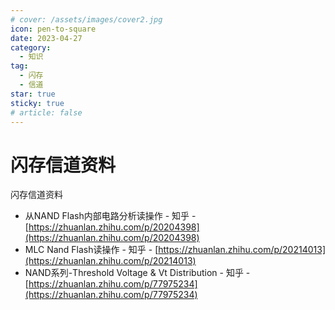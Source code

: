 ```yaml
---
# cover: /assets/images/cover2.jpg
icon: pen-to-square
date: 2023-04-27
category:
  - 知识
tag:
  - 闪存
  - 信道
star: true
sticky: true
# article: false
---
```


# 闪存信道资料

闪存信道资料

- 从NAND Flash内部电路分析读操作 - 知乎 - [https://zhuanlan.zhihu.com/p/20204398](https://zhuanlan.zhihu.com/p/20204398)
- MLC Nand Flash读操作 - 知乎 - [https://zhuanlan.zhihu.com/p/20214013](https://zhuanlan.zhihu.com/p/20214013)
- NAND系列-Threshold Voltage & Vt Distribution - 知乎 - [https://zhuanlan.zhihu.com/p/77975234](https://zhuanlan.zhihu.com/p/77975234)